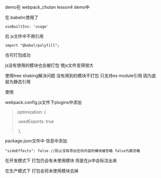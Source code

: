 demo在 webpack_chutan  lesson4 demo中



在.babelrc使用了

```
useBuiltIns: 'usage'
```

后  js文件中不用引用

```
import "@babel/polyfill";
```

也可打包成功





js没有使用的模块也会被打包  使js文件变得很大



使用tree shaking解决问题 没有用到的模块不打包 只支持es module引用 因为底层为静态引用



使用



webpack.config.js文件下plugins中添加



> optimization: {
>
> ​        usedExports: true
>
> ​    },



package.json文件中 信息中添加



```
"sideEffects": false //防止没有导出任何内容的模块被忽略 false为都忽略
```

在开发模式下  打包仍会有未使用模块  但是在js中会标注出来



在生产模式下  打包会将未使用模块去掉  